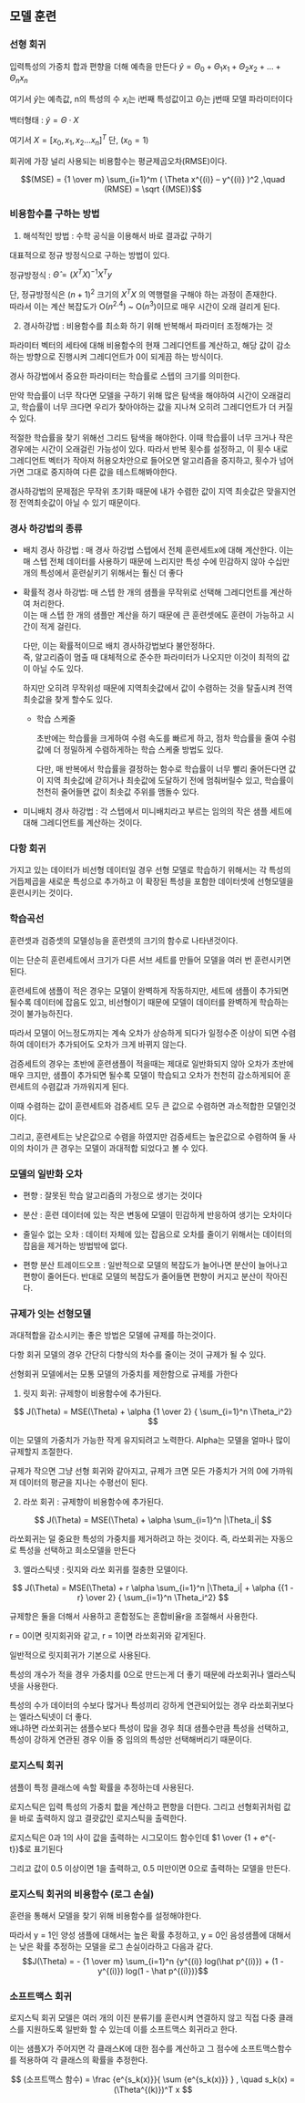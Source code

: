 ## 모델 훈련

### 선형 회귀

입력특성의 가중치 합과 편향을 더해 예측을 만든다
$\hat y = \Theta_0 + \Theta_1x_1 + \Theta_2x_2 + … + \Theta_nx_n$

여기서 $\hat y$는 예측값, n의 특성의 수 $x_i$는 i번째 특성값이고 $\Theta_j$는 j번때 모델 파라미터이다

백터형태 : $\hat y = \Theta \cdot X$

여기서 $X = [x_0, x_1, x_2 … x_n]^T$ 단, $(x_0 = 1)$

회귀에 가장 널리 사용되는 비용함수는 평균제곱오차(RMSE)이다.

$$(MSE) = {1 \over m} \sum_{i=1}^m ( \Theta x^{(i)} – y^{(i)} )^2 ,\quad (RMSE) = \sqrt {(MSE)}$$

### 비용함수를 구하는 방법

1.	해석적인 방법 : 수학 공식을 이용해서 바로 결과값 구하기

대표적으로 정규 방정식으로 구하는 방법이 있다.

정규방정식 : $\hat \Theta = (X^T X)^{-1} X^T y$

단, 정규방정식은 $(n + 1)^2$ 크기의 $X^T X$ 의 역행렬을 구해야 하는 과정이 존재한다. <br>
따라서 이는 계산 복잡도가 O($n^{2.4}$) ~ O($n^3$)이므로 매우 시간이 오래 걸리게 된다.

2.	경사하강법 : 비용함수를 최소화 하기 위해 반복해서 파라미터 조정해가는 것

파라미터 벡터의 세타에 대해 비용함수의 현재 그레디언트를 계산하고, 해당 값이 감소하는 방향으로 진행시켜 그레디언트가 0이 되게끔 하는 방식이다.

경사 하강법에서 중요한 파라미터는 학습률로 스텝의 크기를 의미한다. 

만약 학습률이 너무 작다면 모델을 구하기 위해 많은 탐색을 해야하여 시간이 오래걸리고, 학습률이 너무 크다면 우리가 찾아야하는 값을 지나쳐 오히려 그레디언트가 더 커질수 있다.

적절한 학습률을 찾기 위해선 그리드 탐색을 해야한다.
이때 학습률이 너무 크거나 작은 경우에는 시간이 오래걸린 가능성이 있다.
따라서 반복 횟수를 설정하고, 이 횟수 내로 그레디언트 벡터가 작아져 허용오차안으로 들어오면 알고리즘을 중지하고, 횟수가 넘어가면 그대로 중지하여 다른 값을 테스트해봐야한다.

경사하강법의 문제점은 무작위 초기화 때문에 내가 수렴한 값이 지역 최솟값은 맞을지언정 전역최솟값이 아닐 수 있기 때문이다.

### 경사 하강법의 종류

-	배치 경사 하강법 : 매 경사 하강법 스텝에서 전체 훈련세트x에 대해 계산한다. 이는 매 스텝 전체 데이터를 사용하기 때문에 느리지만 특성 수에 민감하지 않아 수십만개의 특성에서 훈련싵키기 위해서는 훨신 더 좋다

- 확률적 경사 하강법: 매 스텝 한 개의 샘플을 무작위로 선택해 그레디언트를 계산하여 처리한다.<br>
  이는 매 스텝 한 개의 샘플만 계산을 하기 때문에 큰 훈련셋에도 훈련이 가능하고 시간이 적게 걸린다.
  
  다만, 이는 확률적이므로 배치 경사하강법보다 불안정하다.<br>
  즉, 알고리즘이 멈출 때 대체적으로 준수한 파라미터가 나오지만 이것이 최적의 값이 아닐 수도 있다.
  
  하지만 오히려 무작위성 때문에 지역최솟값에서 값이 수렴하는 것을 탈출시켜 전역최솟값을 찾게 할수도 있다.

  - 학습 스케줄
    
    초반에는 학습률을 크게하여 수렴 속도를 빠르게 하고, 점차 학습률을 줄여 수럼값에 더 정밀하게 수렴하게하는 학습 스케줄 방법도 있다.
    
    다만, 매 반복에서 학습률을 결정하는 함수로 학습률이 너무 빨리 줄어든다면 값이 지역 최솟값에 갇히거나 최솟값에 도달하기 전에 멈춰버릴수 있고, 학습률이 천천히 줄어들면 값이 최솟값 주위를 맴돌수 있다.

-	미니배치 경사 하강법 : 각 스텝에서 미니배치라고 부르는 임의의 작은 샘플 세트에 대해 그레디언트를 계산하는 것이다. 

### 다항 회귀

가지고 있는 데이터가 비선형 데이터일 경우 선형 모델로 학습하기 위해서는 각 특성의 거듭제곱을 새로운 특성으로 추가하고 이 확장된 특성을 포함한 데이터셋에 선형모델을 훈련시키는 것이다.

### 학습곡선

훈련셋과 검증셋의 모델성능을 훈련셋의 크기의 함수로 나타낸것이다. 

이는 단순히 훈련세트에서 크기가 다른 서브 세트를 만들어 모델을 여러 번 훈련시키면 된다.

훈련세트에 샘플이 적은 경우는 모델이 완벽하게 작동하지만, 세트에 샘플이 추가되면 될수록 데이터에 잡음도 있고, 비선형이기 때문에 모델이 데이터를 완벽하게 학습하는 것이 불가능하진다.

따라서 모델이 어느정도까지는 계속 오차가 상승하게 되다가 일정수준 이상이 되면 수렴하여 데이터가 추가되어도 오차가 크게 바뀌지 않는다.

검증세트의 경우는 초반에 훈련샘플이 적을때는 제대로 일반화되지 않아 오차가 초반에 매우 크지만, 샘플이 추가되면 될수록 모델이 학습되고 오차가 천천히 감소하게되어 훈련세트의 수렴값과 가까워지게 된다.

이때 수렴하는 값이 훈련세트와 검증세트 모두 큰 값으로 수렴하면 과소적합한 모델인것이다.

그리고, 훈련세트는 낮은값으로 수렴을 하였지만 검증세트는 높은값으로 수렴하여 둘 사이의 차이가 큰 경우는 모델이 과대적합 되었다고 볼 수 있다.

### 모델의 일반화 오차

-	편향 : 잘못된 학습 알고리즘의 가정으로 생기는 것이다

-	분산 : 훈련 데이터에 있는 작은 변동에 모델이 민감하게 반응하여 생기는 오차이다

-	줄일수 없는 오차 : 데이터 자체에 있는 잡음으로 오차를 줄이기 위해서는 데이터의 잡음을 제거하는 방법밖에 없다.

-	편향 분산 트레이드오프 : 일반적으로 모델의 복잡도가 늘어나면 분산이 늘어나고 편향이 줄어든다. 반대로 모델의 복잡도가 줄어들면 편향이 커지고 분산이 작아진다.

### 규제가 잇는 선형모델

과대적합을 감소시키는 좋은 방법은 모델에 규제를 하는것이다.

다항 회귀 모델의 경우 간단히 다항식의 차수를 줄이는 것이 규제가 될 수 있다.

선형회귀 모델에서는 모통 모델의 가중치를 제한함으로 규제를 가한다

1.	릿지 회귀: 규제항이 비용함수에 추가된다.
   
$$ J(\Theta) = MSE(\Theta) + \alpha {1 \over 2} { \sum_{i=1}^n \Theta_i^2} $$

이는 모델의 가중치가 가능한 작게 유지되려고 노력한다. Alpha는 모델을 얼마나 많이 규제할지 조절한다.

규제가 작으면 그냥 선형 회귀와 같아지고, 규제가 크면 모든 가중치가 거의 0에 가까워져 데이터의 평균을 지나는 수평선이 된다.

2.	라쏘 회귀 : 규제항이 비용함수에 추가된다.
   
$$ J(\Theta) = MSE(\Theta) + \alpha \sum_{i=1}^n |\Theta_i| $$

라쏘회귀는 덜 중요한 특성의 가중치를 제거하려고 하는 것이다.
즉, 라쏘회귀는 자동으로 특성을 선택하고 희소모델을 만든다

3.	엘라스틱넷 : 릿지와 라쏘 회귀를 절충한 모델이다.

$$ J(\Theta) = MSE(\Theta) +  r \alpha \sum_{i=1}^n |\Theta_i| + \alpha {{1 - r} \over 2} { \sum_{i=1}^n \Theta_i^2} $$

규제항은 둘을 더해서 사용하고 혼합정도는 혼합비율r을 조절해서 사용한다.

r = 0이면 릿지회귀와 같고, r = 1이면 라쏘회귀와 같게된다.

일반적으로 릿지회귀가 기본으로 사용된다.

특성의 개수가 적을 경우 가중치를 0으로 만드는게 더 좋기 때문에 라쏘회귀나 엘라스틱넷을 사용한다.

특성의 수가 데이터의 수보다 많거나 특성끼리 강하게 연관되어있는 경우 라쏘회귀보다는 엘라스틱넷이 더 좋다.<br>
왜냐하면 라쏘회귀는 샘플수보다 특성이 많을 경우 최대 샘플수만큼 특성을 선택하고, 특성이 강하게 연관된 경우 이들 중 임의의 특성만 선택해버리기 때문이다.

### 로지스틱 회귀

샘플이 특정 클래스에 속할 확률을 추정하는데 사용된다.

로지스틱은 입력 특성의 가중치 핪을 계산하고 편향을 더한다. 그리고 선형회귀처럼 값을 바로 출력하지 않고 결괏값인 로지스틱을 출력한다.

로지스틱은 0과 1의 사이 값을 출력하는 시그모이드 함수인데 $1 \over {1 + e^{-t}}$로 표기된다

그리고 값이 0.5 이상이면 1을 출력하고, 0.5 미만이면 0으로 출력하는 모델을 만든다.

### 로지스틱 회귀의 비용함수 (로그 손실)

훈련을 통해서 모델을 찾기 위해 비용함수를 설정해야한다.

따라서 y = 1인 양성 샘플에 대해서는 높은 확률 추정하고, y = 0인 음성샘플에 대해서는 낮은 확률 추정하는 모델을 로그 손실이라하고 다음과 같다.
$$J(\Theta) = - {1 \over m} \sum_{i=1}^n {y^{(i)} log(\hat p^{(i)}) + (1 - y^{(i)}) log(1 - \hat p^{(i)})}$$

### 소프트맥스 회귀

로지스틱 회귀 모델은 여러 개의 이진 분류기를 훈련시켜 연결하지 않고 직접 다중 클래스를 지원하도록 일반화 할 수 있는데 이를 소프트맥스 회귀라고 한다.

이는 샘플X가 주어지면 각 클래스K에 대한 점수를 계산하고 그 점수에 소프트맥스함수를 적용하여 각 클래스의 확률을 추정한다.

$$ 
(소프트맥스 함수) = \frac {e^{s_k(x)}}{ \sum {e^{s_k(x)}} } , \quad s_k(x) = (\Theta^{(k)})^T x
$$


